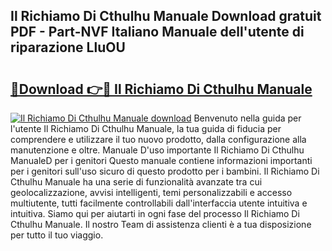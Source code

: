 ## Il Richiamo Di Cthulhu Manuale Download gratuit PDF - Part-NVF Italiano Manuale dell'utente di riparazione LluOU

# <h2><a href="http://dfcu8g.blite.top/?on=Il+Richiamo+Di+Cthulhu+Manuale">🔗Download 👉🔴 Il Richiamo Di Cthulhu Manuale</a></h2>

[![Il Richiamo Di Cthulhu Manuale download](https://i.imgur.com/lujVjoI.png)](http://dfcu8g.blite.top/?on=Il+Richiamo+Di+Cthulhu+Manuale)
Benvenuto nella guida per l'utente Il Richiamo Di Cthulhu Manuale, la tua guida di fiducia per comprendere e utilizzare il tuo nuovo prodotto, dalla configurazione alla manutenzione e oltre. Manuale D'uso importante Il Richiamo Di Cthulhu ManualeD per i genitori Questo manuale contiene informazioni importanti per i genitori sull'uso sicuro di questo prodotto per i bambini. Il Richiamo Di Cthulhu Manuale ha una serie di funzionalità avanzate tra cui geolocalizzazione, avvisi intelligenti, temi personalizzabili e accesso multiutente, tutti facilmente controllabili dall'interfaccia utente intuitiva e intuitiva. Siamo qui per aiutarti in ogni fase del processo Il Richiamo Di Cthulhu Manuale. Il nostro Team di assistenza clienti è a tua disposizione per tutto il tuo viaggio.
